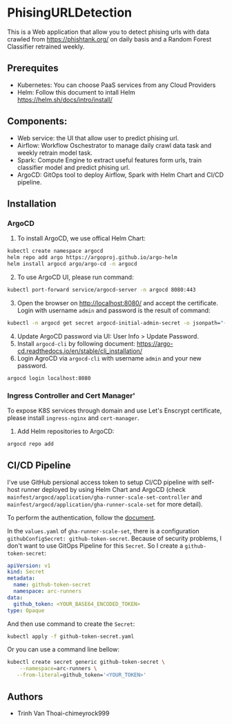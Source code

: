 # PhisingURLDetection
This is a Web application that allow you to detect phising urls with data crawled from <https://phishtank.org/> on daily basis and a Random Forest Classifier retrained weekly.

## Prerequites
- Kubernetes: You can choose PaaS services from any Cloud Providers
- Helm: Follow this document to intall Helm <https://helm.sh/docs/intro/install/>

## Components:
- Web service: the UI that allow user to predict phising url.
- Airflow: Workflow Oschestrator to manage daily crawl data task and weekly retrain model task.
- Spark: Compute Engine to extract useful features form urls, train classifier model and predict phising url.
- ArgoCD: GitOps tool to deploy Airflow, Spark with Helm Chart and CI/CD pipeline.
## Installation
### ArgoCD
1. To install ArgoCD, we use offical Helm Chart:
```bash
kubectl create namespace argocd
helm repo add argo https://argoproj.github.io/argo-helm
helm install argocd argo/argo-cd -n argocd
```
2. To use ArgoCD UI, please run command:
```bash
kubectl port-forward service/argocd-server -n argocd 8080:443
```
3. Open the browser on <http://localhost:8080/> and accept the certificate. Login with username `admin` and password is the result of command:
```bash
kubectl -n argocd get secret argocd-initial-admin-secret -o jsonpath="{.data.password}" | base64 -d
```
4. Update ArgoCD password via UI: User Info > Update Password.
5. Install `argocd-cli` by following document: <https://argo-cd.readthedocs.io/en/stable/cli_installation/>
6. Login AgroCD via `argocd-cli` with username `admin` and your new password.
```
argocd login localhost:8080
```
### Ingress Controller and Cert Manager'
To expose K8S services through domain and use Let's Enscrypt certificate, please install `ingress-nginx` and `cert-manager`.
1. Add Helm repositories to ArgoCD:
```bash
argocd repo add
```

## CI/CD Pipeline
I've use GitHub persional access token to setup CI/CD pipeline with 
self-host runner deployed by using Helm Chart and ArgoCD (check `mainfest/argocd/application/gha-runner-scale-set-controller` and `mainfest/argocd/application/gha-runner-scale-set` for more detail).

To perform the authentication, follow the [document](https://docs.github.com/en/actions/hosting-your-own-runners/managing-self-hosted-runners-with-actions-runner-controller/authenticating-to-the-github-api#authenticating-arc-with-a-personal-access-token).

In the `values.yaml` of `gha-runner-scale-set`, there is a configuration `githubConfigSecret: github-token-secret`. Because of security problems, I don't want to use GitOps Pipeline for this `Secret`.
So I create a `github-token-secret`:
```yaml
apiVersion: v1
kind: Secret
metadata:
  name: github-token-secret
  namespace: arc-runners
data:
  github_token: <YOUR_BASE64_ENCODED_TOKEN>
type: Opaque
```
And then use command to create the `Secret`:
```bash
kubectl apply -f github-token-secret.yaml
``` 

Or you can use a command line bellow:
```bash
kubectl create secret generic github-token-secret \
    --namespace=arc-runners \
   --from-literal=github_token='<YOUR_TOKEN>'
```

## Authors
* Trinh Van Thoai-chimeyrock999
